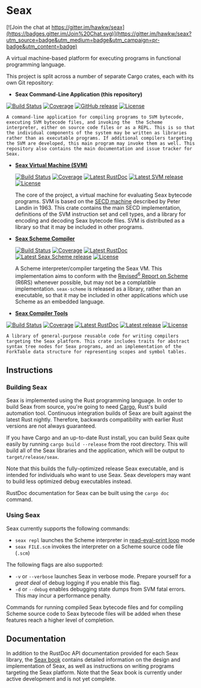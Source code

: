 Seax
====

[![Join the chat at https://gitter.im/hawkw/seax](https://badges.gitter.im/Join%20Chat.svg)](https://gitter.im/hawkw/seax?utm_source=badge&utm_medium=badge&utm_campaign=pr-badge&utm_content=badge)

A virtual machine-based platform for executing programs in functional programming language.

This project is split across a number of separate Cargo crates, each with its own Git repository:

  + __Seax Command-Line Application (this repository)__

  [![Build Status](https://img.shields.io/travis/hawkw/seax/master.svg?style=flat-square)](https://travis-ci.org/hawkw/seax)
  [![Coverage](https://img.shields.io/codecov/c/github/hawkw/seax/master.svg?style=flat-square)](http://codecov.io/github/hawkw/seax?branch=master)
  [![GitHub release](https://img.shields.io/github/release/hawkw/seax.svg?style=flat-square)](https://github.com/hawkw/seax/releases)
  [![License](https://img.shields.io/badge/license-MIT-blue.svg?style=flat-square)](https://github.com/hawkw/seax/LICENSE)

    A command-line application for compiling programs to SVM bytecode, executing SVM bytecode files, and invoking the  the Scheme interpreter, either on source code files or as a REPL. This is so that the individual components of the system may be written as libraries rather than as executable programs. If additional compilers targeting the SVM are developed, this main program may invoke them as well. This repository also contains the main documentation and issue tracker for Seax.

  + __[Seax Virtual Machine (SVM)](https://github.com/hawkw/seax_svm)__

    [![Build Status](https://img.shields.io/travis/hawkw/seax_svm/master.svg?style=flat-square)](https://travis-ci.org/hawkw/seax_svm)
    [![Coverage](https://img.shields.io/codecov/c/github/hawkw/seax_svm/master.svg?style=flat-square)](http://codecov.io/github/hawkw/seax_svm?branch=master)
    [![Latest RustDoc](https://img.shields.io/badge/rustdoc-latest-green.svg?style=flat-square)](http://hawkweisman.me/seax/api/seax_svm/)
    [![Latest SVM release](https://img.shields.io/crates/v/seax_svm.svg?style=flat-square)](https://crates.io/crates/seax_svm)
    [![License](https://img.shields.io/badge/license-MIT-blue.svg?style=flat-square)](https://github.com/hawkw/seax/LICENSE)

    The core of the project, a virtual machine for evaluating Seax bytecode programs. SVM is based on the [SECD machine](http://en.wikipedia.org/wiki/SECD_machine) described by Peter Landin in 1963. This crate contains the main SECD implementation, definitions of the SVM instruction set and cell types, and a library for encoding and decoding Seax bytecode files. SVM is distributed as a library so that it may be included in other programs.

  + __[Seax Scheme Compiler](https://github.com/hawkw/seax_scheme)__

    [![Build Status](https://img.shields.io/travis/hawkw/seax_scheme/master.svg?style=flat-square)](https://travis-ci.org/hawkw/seax_scheme)
    [![Coverage](https://img.shields.io/codecov/c/github/hawkw/seax_scheme/master.svg?style=flat-square)](http://codecov.io/github/hawkw/seax_scheme?branch=master)
    [![Latest RustDoc](https://img.shields.io/badge/rustdoc-latest-green.svg?style=flat-square)](http://hawkweisman.me/seax/api/seax_scheme/)
    [![Latest Seax Scheme release](https://img.shields.io/crates/v/seax_scheme.svg?style=flat-square)](https://crates.io/crates/seax_scheme)
    [![License](https://img.shields.io/badge/license-MIT-blue.svg?style=flat-square)](https://github.com/hawkw/seax/LICENSE)

    A Scheme interpreter/compiler targeting the Seax VM. This implementation aims to conform with the [Revised<sup>6</sup> Report on Scheme](http://www.r6rs.org) (R6RS) whenever possible, but may not be a complatible implementation. `seax-scheme` is released as a library, rather than an executable, so that it may be included in other applications which use Scheme as an embedded language.

  + __[Seax Compiler Tools](https://github.com/hawkw/seax_compiler_tools)__
  
  [![Build Status](https://img.shields.io/travis/hawkw/seax_compiler_tools/master.svg?style=flat-square)](https://travis-ci.org/hawkw/seax_compiler_tools)
[![Coverage](https://img.shields.io/codecov/c/github/hawkw/seax_compiler_tools/master.svg?style=flat-square)](http://codecov.io/github/hawkw/seax_compiler_tools?branch=master)
[![Latest RustDoc](https://img.shields.io/badge/rustdoc-latest-green.svg?style=flat-square)](http://hawkweisman.me/seax/api/seax_compiler_tools/)
[![Latest release](https://img.shields.io/crates/v/seax_compiler_tools.svg?style=flat-square)](https://crates.io/crates/seax_svm)
[![License](https://img.shields.io/badge/license-MIT-blue.svg?style=flat-square)](https://github.com/hawkw/seax/LICENSE)

    A library of general-purpose reusable code for writing compilers targeting the Seax platform. This crate includes traits for abstract syntax tree nodes for Seax programs, and an implementation of the ForkTable data structure for representing scopes and symbol tables.

Instructions
------------

### Building Seax

Seax is implemented using the Rust programming language. In order to build Seax from source, you're going to need [Cargo](http://doc.crates.io/guide.html), Rust's build automation tool. Continuous integration builds of Seax are built against the latest Rust nightly. Therefore, backwards compatibility with earlier Rust versions are not always guaranteed.

If you have Cargo and an up-to-date Rust install, you can build Seax quite easily by running `cargo build --release` from the root directory. This will build all of the Seax libraries and the application, which will be output to `target/release/seax`.

Note that this builds the fully-optimized release Seax executable, and is intended for individuals who want to use Seax. Seax developers may want to build less optimized debug executables instead.

RustDoc documentation for Seax can be built using the `cargo doc` command.

### Using Seax

Seax currently supports the following commands:

+ `seax repl` launches the Scheme interpreter in [read-eval-print loop](http://en.wikipedia.org/wiki/Read–eval–print_loop) mode
+ `seax FILE.scm` invokes the interpreter on a Scheme source code file (`.scm`)

The following flags are also supported:

+ `-v` or `--verbose` launches Seax in verbose mode. Prepare yourself for a _great deal_ of debug logging if you enable this flag.
+ `-d` or `--debug` enables debugging state dumps from SVM fatal errors. This may incur a performance penalty.

Commands for running compiled Seax bytecode files and for compiling Scheme source code to Seax bytecode files will be added when these features reach a higher level of completion.

Documentation
-------------

In addition to the RustDoc API documentation provided for each Seax library, the [Seax book](http://hawkweisman.me/seax/) contains detailed information on the design and implementation of Seax, as well as instructions on writing programs targeting the Seax platform. Note that the Seax book is currently under active development and is not yet complete.
